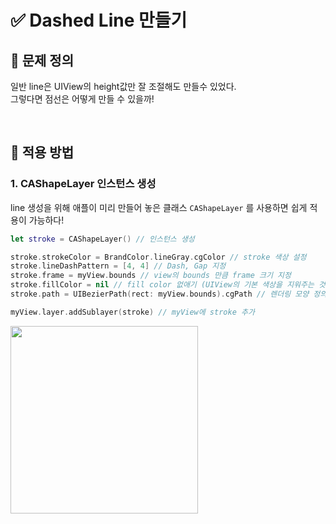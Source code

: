 # ✅ Dashed Line 만들기

## 🤔 문제 정의
일반 line은 UIView의 height값만 잘 조절해도 만들수 있었다.   
그렇다면 점선은 어떻게 만들 수 있을까!

<br>

## 📌 적용 방법

### 1. CAShapeLayer 인스턴스 생성

line 생성을 위해 애플이 미리 만들어 놓은 클래스 `CAShapeLayer` 를 사용하면 쉽게 적용이 가능하다!  

~~~swift
let stroke = CAShapeLayer() // 인스턴스 생성

stroke.strokeColor = BrandColor.lineGray.cgColor // stroke 색상 설정
stroke.lineDashPattern = [4, 4] // Dash, Gap 지정
stroke.frame = myView.bounds // view의 bounds 만큼 frame 크기 지정
stroke.fillColor = nil // fill color 없애기 (UIView의 기본 색상을 지워주는 것)
stroke.path = UIBezierPath(rect: myView.bounds).cgPath // 렌더링 모양 정의

myView.layer.addSublayer(stroke) // myView에 stroke 추가
~~~

<img width="300" src="https://user-images.githubusercontent.com/113565086/227399436-56fb43d3-e806-452d-8039-e6de6b7077bf.png">

<br/>

